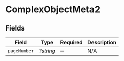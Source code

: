 # ComplexObjectMeta2


## Fields

| Field              | Type               | Required           | Description        |
| ------------------ | ------------------ | ------------------ | ------------------ |
| `pageNumber`       | *?string*          | :heavy_minus_sign: | N/A                |
